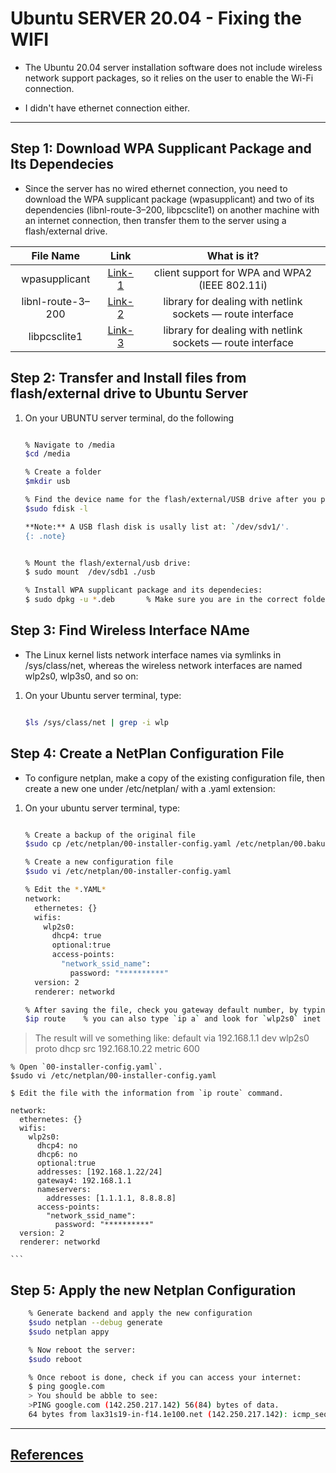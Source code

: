 # Ubuntu SERVER 20.04  - Fixing the WIFI 

* The  Ubuntu 20.04 server installation software does not include wireless network support packages, so it relies on the user to enable the Wi-Fi connection.

* I didn't have ethernet connection either. 

------------------------------------------------------

##  Step 1: Download WPA Supplicant Package and Its Dependecies 

* Since the server has no wired ethernet connection, you need to download the WPA supplicant package (wpasupplicant) and two of its dependencies (libnl-route-3–200, libpcsclite1) on another machine with an internet connection, then transfer them to the server using a flash/external drive.



| File Name         |  Link       | What is it? |
| :-------------:   | :---------: | :---------: |
| wpasupplicant     | [Link-1](http://mirrors.kernel.org/ubuntu/pool/main/w/wpa/wpasupplicant_2.9-1ubuntu4_amd64.deb)      | client support for WPA and WPA2 (IEEE 802.11i)            |
| libnl-route-3–200 | [Link-2](http://mirrors.kernel.org/ubuntu/pool/main/libn/libnl3/libnl-route-3-200_3.4.0-1_amd64.deb) |library for dealing with netlink sockets — route interface |
| libpcsclite1      | [Link-3](http://mirrors.kernel.org/ubuntu/pool/main/p/pcsc-lite/libpcsclite1_1.8.26-3_amd64.deb)     |library for dealing with netlink sockets — route interface |


## Step 2: Transfer and Install files from flash/external drive to Ubuntu Server

1. On your UBUNTU server terminal, do the following

    ```sh

    % Navigate to /media
    $cd /media 

    % Create a folder  
    $mkdir usb

    % Find the device name for the flash/external/USB drive after you plug it into the server:
    $sudo fdisk -l
    
    **Note:** A USB flash disk is usally list at: `/dev/sdv1/'.
    {: .note}
    ```
    ```sh

    % Mount the flash/external/usb drive:
    $ sudo mount  /dev/sdb1 ./usb

    % Install WPA supplicant package and its dependecies:
    $ sudo dpkg -u *.deb       % Make sure you are in the correct folder with the 3 files.
    
    ```

## Step 3: Find Wireless Interface NAme 

* The Linux kernel lists network interface names via symlinks in /sys/class/net, whereas the wireless network interfaces are named wlp2s0, wlp3s0, and so on:

1. On your Ubuntu server terminal, type:

    ```sh
    
    $ls /sys/class/net | grep -i wlp
    
    ```

## Step 4: Create a NetPlan Configuration File

* To configure netplan, make a copy of the existing configuration file, then create a new one under /etc/netplan/ with a .yaml extension:

1. On your ubuntu server terminal, type:

    ```sh
    
    % Create a backup of the original file
    $sudo cp /etc/netplan/00-installer-config.yaml /etc/netplan/00.bakup

    % Create a new configuration file
    $sudo vi /etc/netplan/00-installer-config.yaml

    % Edit the *.YAML* 
    network:
      ethernetes: {}
      wifis:
        wlp2s0:
          dhcp4: true
          optional:true
          access-points:
            "network_ssid_name":
              password: "**********"
      version: 2
      renderer: networkd

    % After saving the file, check you gateway default number, by typing:
    $ip route    % you can also type `ip a` and look for `wlp2s0` inet values
    
    ```
    
> The result will ve something like:
> default via 192.168.1.1 dev wlp2s0 proto dhcp src 192.168.10.22 metric 600



    % Open `00-installer-config.yaml`.
    $sudo vi /etc/netplan/00-installer-config.yaml

    $ Edit the file with the information from `ip route` command.

    network:
      ethernetes: {}
      wifis:
        wlp2s0:
          dhcp4: no
          dhcp6: no
          optional:true
          addresses: [192.168.1.22/24]
          gateway4: 192.168.1.1
          nameservers:
            addresses: [1.1.1.1, 8.8.8.8]
          access-points:
            "network_ssid_name":
              password: "**********"
      version: 2
      renderer: networkd    

    ```
## Step 5: Apply the new Netplan Configuration

```sh
    % Generate backend and apply the new configuration
    $sudo netplan --debug generate
    $sudo netplan appy

    % Now reboot the server:
    $sudo reboot

    % Once reboot is done, check if you can access your internet:
    $ ping google.com
    > You should be abble to see:
    >PING google.com (142.250.217.142) 56(84) bytes of data.
    64 bytes from lax31s19-in-f14.1e100.net (142.250.217.142): icmp_seq=1 ttl=65 time=139 ms
```





------------------------------------------------------
## [References](https://github.com/fcarvalhopacheco/ubuntu-server-config/blob/main/CREDITS.md#step-2)
